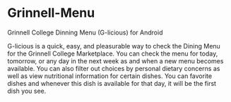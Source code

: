 # Grinnell-Menu
Grinnell College Dinning Menu (G-licious) for Android


G-licious is a quick, easy, and pleasurable way to check the Dining Menu for the Grinnell College Marketplace. You can check the menu for today, tomorrow, or any day in the next week as and when a new menu becomes available. You can also filter out choices by personal dietary concerns as well as view nutritional information for certain dishes. You can favorite dishes and whenever this dish is available for that day, it will be the first dish you see.
